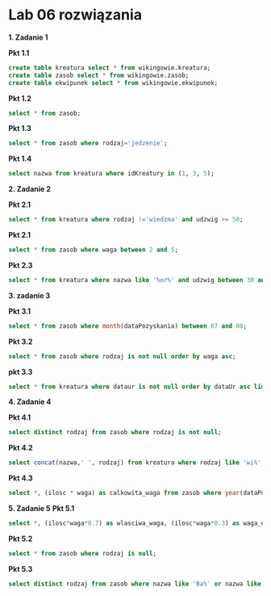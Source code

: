 # Lab 06 rozwiązania
**1. Zadanie 1**

**Pkt 1.1**
```sql
create table kreatura select * from wikingowie.kreatura; 
create table zasob select * from wikingowie.zasob;
create table ekwipunek select * from wikingowie.ekwipunek;
```

**Pkt 1.2** 
```sql
select * from zasob;
```

**Pkt 1.3**
```sql
select * from zasob where rodzaj='jedzenie';
```

**Pkt 1.4**
```sql
select nazwa from kreatura where idKreatury in (1, 3, 5);
```

**2. Zadanie 2**

**Pkt 2.1**
```sql
select * from kreatura where rodzaj !='wiedzma' and udzwig >= 50;
```

**Pkt 2.1**
```sql
select * from zasob where waga between 2 and 5;
```

**Pkt 2.3** 
```sql
select * from kreatura where nazwa like '%or%' and udzwig between 30 and 70;
```

**3. zadanie 3** 

**Pkt 3.1**
```sql
select * from zasob where month(dataPozyskania) between 07 and 08;
```

**Pkt 3.2**
```sql
select * from zasob where rodzaj is not null order by waga asc;
```

**pkt 3.3**
```sql
select * from kreatura where dataur is not null order by dataUr asc limit 5;
```

**4. Zadanie 4**

**Pkt 4.1**
```sql
select distinct rodzaj from zasob where rodzaj is not null;
```

**Pkt 4.2**
```sql
select concat(nazwa,' ', rodzaj) from kreatura where rodzaj like 'wi%';
```

**Pkt 4.3**
```sql
select *, (ilosc * waga) as calkowita_waga from zasob where year(dataPozyskania) between 2000 and 2007;
```


**5. Zadanie 5**
**Pkt 5.1**
```sql
select *, (ilosc*waga*0.7) as wlasciwa_waga, (ilosc*waga*0.3) as waga_odpadkow from zasob where rodzaj='jedzenie';
```

**Pkt 5.2**
```sql
select * from zasob where rodzaj is null;
```

**Pkt 5.3**
```sql
select distinct rodzaj from zasob where nazwa like 'Ba%' or nazwa like '%a' and rodzaj is not null order by rodzaj asc;
```


